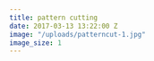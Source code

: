 ```yaml
---
title: pattern cutting
date: 2017-03-13 13:22:00 Z
image: "/uploads/patterncut-1.jpg"
image_size: 1
---
```


